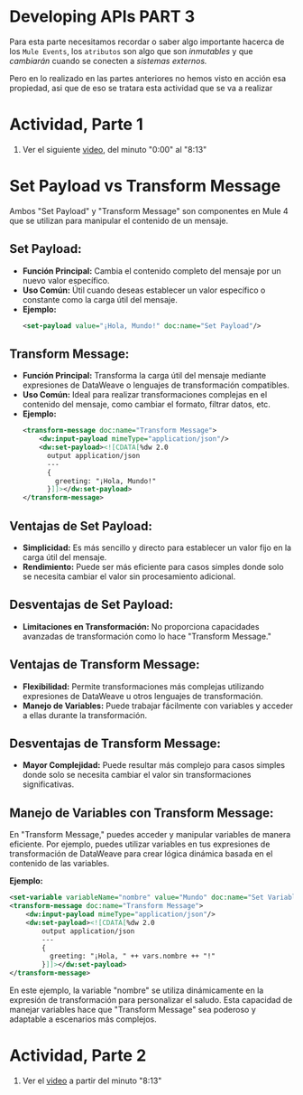 # Developing APIs PART 3

Para esta parte necesitamos recordar o saber algo importante hacerca de los `Mule Events`, los `atributos` son algo que son _inmutables_ y que _cambiarán_ cuando se conecten a _sistemas externos._

Pero en lo realizado en las partes anteriores no hemos visto en acción esa propiedad, asi que de eso se tratara esta actividad que se va a realizar

# Actividad, Parte 1

1. Ver el siguiente [video](https://www.youtube.com/watch?v=sCcZTPmdV1U&list=PL61bQcdxsK6_f5GDV3f2STtMTS3nYIlYO&index=11), del minuto "0:00" al "8:13"

# Set Payload vs Transform Message

Ambos "Set Payload" y "Transform Message" son componentes en Mule 4 que se utilizan para manipular el contenido de un mensaje.

## Set Payload:

- **Función Principal:** Cambia el contenido completo del mensaje por un nuevo valor específico.
- **Uso Común:** Útil cuando deseas establecer un valor específico o constante como la carga útil del mensaje.
- **Ejemplo:**
  ```xml
  <set-payload value="¡Hola, Mundo!" doc:name="Set Payload"/>
  ```
  
## Transform Message:

- **Función Principal:** Transforma la carga útil del mensaje mediante expresiones de DataWeave o lenguajes de transformación compatibles.
- **Uso Común:** Ideal para realizar transformaciones complejas en el contenido del mensaje, como cambiar el formato, filtrar datos, etc.
- **Ejemplo:**
  ```xml
  <transform-message doc:name="Transform Message">
      <dw:input-payload mimeType="application/json"/>
      <dw:set-payload><![CDATA[%dw 2.0
        output application/json
        ---
        {
          greeting: "¡Hola, Mundo!"
        }]]></dw:set-payload>
  </transform-message>
  ```

## Ventajas de Set Payload:

- **Simplicidad:** Es más sencillo y directo para establecer un valor fijo en la carga útil del mensaje.
- **Rendimiento:** Puede ser más eficiente para casos simples donde solo se necesita cambiar el valor sin procesamiento adicional.

## Desventajas de Set Payload:

- **Limitaciones en Transformación:** No proporciona capacidades avanzadas de transformación como lo hace "Transform Message."

## Ventajas de Transform Message:

- **Flexibilidad:** Permite transformaciones más complejas utilizando expresiones de DataWeave u otros lenguajes de transformación.
- **Manejo de Variables:** Puede trabajar fácilmente con variables y acceder a ellas durante la transformación.

## Desventajas de Transform Message:

- **Mayor Complejidad:** Puede resultar más complejo para casos simples donde solo se necesita cambiar el valor sin transformaciones significativas.

## Manejo de Variables con Transform Message:

En "Transform Message," puedes acceder y manipular variables de manera eficiente. Por ejemplo, puedes utilizar variables en tus expresiones de transformación de DataWeave para crear lógica dinámica basada en el contenido de las variables.

**Ejemplo:**
```xml
<set-variable variableName="nombre" value="Mundo" doc:name="Set Variable"/>
<transform-message doc:name="Transform Message">
    <dw:input-payload mimeType="application/json"/>
    <dw:set-payload><![CDATA[%dw 2.0
        output application/json
        ---
        {
          greeting: "¡Hola, " ++ vars.nombre ++ "!"
        }]]></dw:set-payload>
</transform-message>
```

En este ejemplo, la variable "nombre" se utiliza dinámicamente en la expresión de transformación para personalizar el saludo. Esta capacidad de manejar variables hace que "Transform Message" sea poderoso y adaptable a escenarios más complejos.

# Actividad, Parte 2

1. Ver el [video](https://www.youtube.com/watch?v=sCcZTPmdV1U&list=PL61bQcdxsK6_f5GDV3f2STtMTS3nYIlYO&index=11) a partir del minuto "8:13"